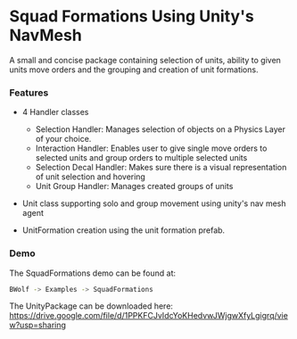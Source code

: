 # Squad Formations Using Unity's NavMesh 

A small and concise package containing selection of units, ability to given units move orders and the grouping and creation of unit formations.

### Features

- 4 Handler classes
  - Selection Handler: Manages selection of objects on a Physics Layer of your choice.
  - Interaction Handler: Enables user to give single move orders to selected units and group orders to multiple selected units
  - Selection Decal Handler: Makes sure there is a visual representation of unit selection and hovering
  - Unit Group Handler: Manages created groups of units 
  
 - Unit class supporting solo and group movement using unity's nav mesh agent
 
 - UnitFormation creation using the unit formation prefab.
 
 ### Demo
 
 The SquadFormations demo can be found at:
 
 ```sh
BWolf -> Examples -> SquadFormations
```

The UnityPackage can be downloaded here: 
https://drive.google.com/file/d/1PPKFCJvIdcYoKHedvwJWjgwXfyLgigrq/view?usp=sharing
 

